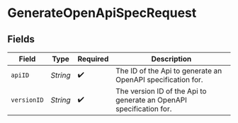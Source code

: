 # GenerateOpenApiSpecRequest


## Fields

| Field                                                               | Type                                                                | Required                                                            | Description                                                         |
| ------------------------------------------------------------------- | ------------------------------------------------------------------- | ------------------------------------------------------------------- | ------------------------------------------------------------------- |
| `apiID`                                                             | *String*                                                            | :heavy_check_mark:                                                  | The ID of the Api to generate an OpenAPI specification for.         |
| `versionID`                                                         | *String*                                                            | :heavy_check_mark:                                                  | The version ID of the Api to generate an OpenAPI specification for. |